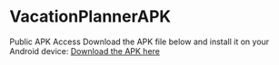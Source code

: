 # VacationPlannerAPK
Public APK Access
Download the APK file below and install it on your Android device:
[Download the APK here](https://github.com/thuebn3/VacationPlannerAPK/raw/refs/heads/main/app-release.apk) 
